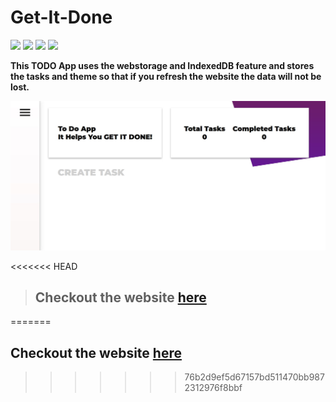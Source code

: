 # Get-It-Done
<img src="https://img.shields.io/badge/HTML5-E34F26?style=for-the-badge&logo=html5&logoColor=white"> <img src="https://img.shields.io/badge/Sass-CC6699?style=for-the-badge&logo=sass&logoColor=white">
<img src="https://img.shields.io/badge/CSS3-1572B6?style=for-the-badge&logo=css3&logoColor=white">
<img src="https://img.shields.io/badge/JavaScript-F7DF1E?style=for-the-badge&logo=javascript&logoColor=black">

 __This TODO App uses the  webstorage and IndexedDB feature and stores the tasks and theme so that if you refresh the website the data will not be lost.__



<img src="images\getitdone.jpg">


<<<<<<< HEAD
> ## Checkout the website [here](https://getitdoneapp.netlify.app)
=======
 ## Checkout the website [here](https://getitdoneapp.netlify.app)
 
>>>>>>> 76b2d9ef5d67157bd511470bb9872312976f8bbf
